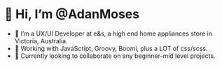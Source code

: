 # 👋 Hi, I’m @AdanMoses
- 👀 I’m a UX/UI Developer at e&s, a high end home appliances store in Victoria, Australia.
- 🌱 Working with JavaScript, Groovy, Boomi, plus a LOT of css/scss.
- 💞️ Currently looking to collaborate on any beginner-mid level projects.
